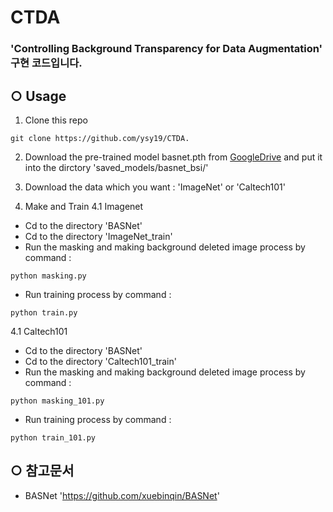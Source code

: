 # CTDA
### 'Controlling Background Transparency for Data Augmentation' 구현 코드입니다.

## ○ Usage
1. Clone this repo
```
git clone https://github.com/ysy19/CTDA.
```
2. Download the pre-trained model basnet.pth from [GoogleDrive](https://drive.google.com/open?id=1s52ek_4YTDRt_EOkx1FS53u-vJa0c4nu) and put it into the dirctory 'saved_models/basnet_bsi/'

3. Download the data which you want : 'ImageNet' or 'Caltech101'

4. Make and Train
4.1 Imagenet 
-  Cd to the directory 'BASNet'
-  Cd to the directory 'ImageNet_train'
-  Run the masking and making background deleted image process by command : 
```
python masking.py
```
-  Run training process by command : 
```
python train.py
```

4.1 Caltech101 
-  Cd to the directory 'BASNet'
-  Cd to the directory 'Caltech101_train'
-  Run the masking and making background deleted image process by command : 
```
python masking_101.py
```
-  Run training process by command : 
```
python train_101.py
```

## ○ 참고문서
- BASNet 'https://github.com/xuebinqin/BASNet'
